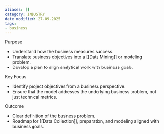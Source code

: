 ```yaml
---
aliases: []
category: INDUSTRY
date modified: 27-09-2025
tags:
- business
---
```

Purpose

* Understand how the business measures success.
* Translate business objectives into a [[Data Mining]] or modeling problem.
* Develop a plan to align analytical work with business goals.

Key Focus

* Identify project objectives from a business perspective.
* Ensure that the model addresses the underlying business problem, not just technical metrics.

Outcome

* Clear definition of the business problem.
* Roadmap for [[Data Collection]], preparation, and modeling aligned with business goals.